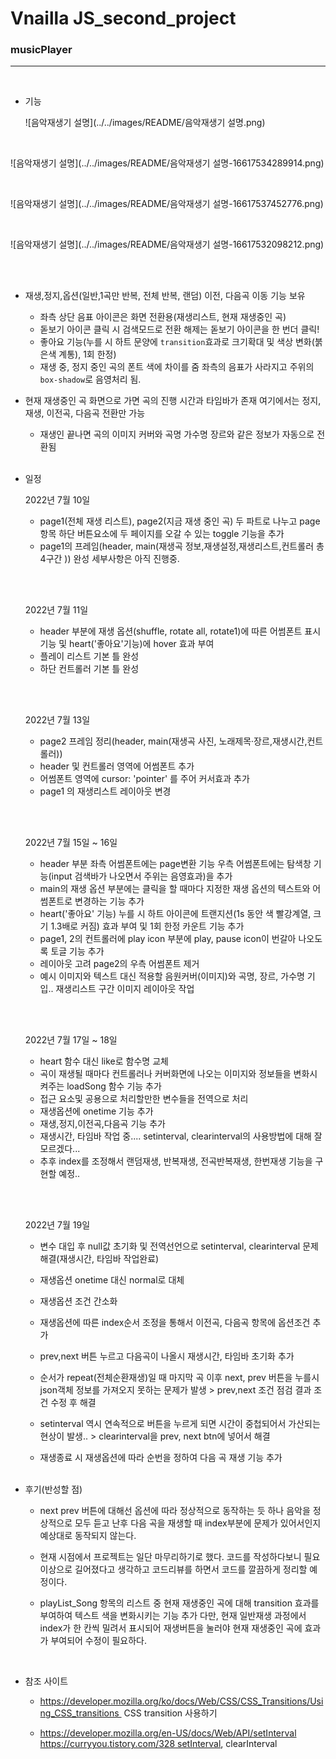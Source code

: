 <h1>Vnailla JS_second_project</h1>

<h3>musicPlayer</h3>

----------------------------------------------

<br>

* 기능

  ![음악재생기 설명](../../images/README/음악재생기 설명.png)

  <br>
  

![음악재생기 설명](../../images/README/음악재생기 설명-16617534289914.png)

<br>

![음악재생기 설명](../../images/README/음악재생기 설명-16617537452776.png)

  <br>

![음악재생기 설명](../../images/README/음악재생기 설명-16617532098212.png)

<br><br>

* 재생,정지,옵션(일반,1곡만 반복, 전체 반복, 랜덤) 이전, 다음곡 이동 기능 보유
  * 좌측 상단 음표 아이콘은 화면 전환용(재생리스트, 현재 재생중인 곡)
  * 돋보기 아이콘 클릭 시 검색모드로 전환 해제는 돋보기 아이콘을 한 번더 클릭!
  * 좋아요 기능(누를 시 하트 문양에 `transition`효과로 크기확대 및 색상 변화(붉은색 계통), 1회 한정)
  * 재생 중, 정지 중인 곡의 폰트 색에 차이를 줌 좌측의 음표가 사라지고 주위의 `box-shadow`로 음영처리 됨.
* 현재 재생중인 곡 화면으로 가면 곡의 진행 시간과 타임바가 존재 여기에서는 정지, 재생, 이전곡, 다음곡 전환만 가능
  * 재생인 끝나면 곡의 이미지 커버와 곡명 가수명 장르와 같은 정보가 자동으로 전환됨<br><br>

* 일정

  2022년 7월 10일<br>

  * page1(전체 재생 리스트), page2(지금 재생 중인 곡) 두 파트로 나누고 page항목 하단 버튼요소에 두 페이지를 오갈 수 있는 toggle 기능을 추가
  * page1의 프레임(header, main(재생곡 정보,재생설정,재생리스트,컨트롤러 총 4구간 )) 완성 세부사항은 아직 진행중.

  <br><br>

  2022년 7월 11일 <br>

  * header 부분에 재생 옵션(shuffle, rotate all, rotate1)에 따른 어썸폰트 표시기능 및 heart('좋아요'기능)에 hover 효과 부여
  * 플레이 리스트 기본 틀 완성 
  * 하단 컨트롤러 기본 틀 완성 

  <br><br>

  2022년 7월 13일<br>

  * page2 프레임 정리(header, main(재생곡 사진, 노래제목·장르,재생시간,컨트롤러))
  * header 및 컨트롤러 영역에 어썸폰트 추가 
  * 어썸폰트 영역에 cursor: 'pointer' 를 주어 커서효과 추가 
  * page1 의 재생리스트 레이아웃 변경

  <br><br>

  2022년 7월 15일 ~ 16일 <br>

  * header 부분 좌측 어썸폰트에는 page변환 기능 우측 어썸폰트에는 탐색창 기능(input 검색바가 나오면서 주위는 음영효과)을 추가 
  * main의 재생 옵션 부분에는 클릭을 할 때마다 지정한 재생 옵션의 텍스트와 어썸폰트로 변경하는 기능 추가
  * heart('좋아요' 기능) 누를 시 하트 아이콘에 트랜지션(1s 동안 색 빨강계열, 크기 1.3배로 커짐) 효과 부여 및 1회 한정 카운트 기능 추가
  * page1, 2의 컨트롤러에 play icon 부분에 play, pause icon이 번갈아 나오도록 토글 기능 추가
  * 레이아웃 고려 page2의 우측 어썸폰트 제거
  * 예시 이미지와 텍스트 대신 적용할 음원커버(이미지)와 곡명, 장르, 가수명 기입.. 재생리스트 구간 이미지 레이아웃 작업

   <br> <br>

  2022년 7월 17일 ~ 18일<br>

  * heart 함수 대신 like로 함수명 교체
  * 곡이 재생될 때마다 컨트롤러나 커버화면에 나오는 이미지와 정보들을 변화시켜주는 loadSong 함수 기능 추가 
  * 접근 요소및 공용으로 처리할만한 변수들을 전역으로 처리
  *  재생옵션에 onetime 기능 추가
  * 재생,정지,이전곡,다음곡 기능 추가
  * 재생시간, 타임바 작업 중.... setinterval, clearinterval의 사용방법에 대해 잘 모르겠다...
  * 추후 index를 조정해서 랜덤재생, 반복재생, 전곡반복재생, 한번재생 기능을 구현할 예정.. 

  <br><br>

  2022년 7월 19일<br>

  * 변수 대입 후 null값 초기화 및 전역선언으로 setinterval, clearinterval 문제 해결(재생시간, 타임바 작업완료)

  * 재생옵션 onetime 대신 normal로 대체 

  * 재생옵션 조건 간소화

  * 재생옵션에 따른 index순서 조정을 통해서 이전곡, 다음곡 항목에 옵션조건 추가

  * prev,next 버튼 누르고 다음곡이 나올시 재생시간, 타임바 초기화 추가

  * 순서가 repeat(전체순환재생)일 때 마지막 곡 이후 next, prev 버튼을 누를시 json객체 정보를 가져오지 못하는 문제가 발생  >  prev,next 조건 점검 결과 조건 수정 후 해결

  * setinterval 역시 연속적으로 버튼을 누르게 되면 시간이 중첩되어서 가산되는 현상이 발생.. > clearinterval을 prev, next btn에 넣어서 해결

  * 재생종료 시 재생옵션에 따라 순번을 정하여 다음 곡 재생 기능 추가<br><br>

* 후기(반성할 점)

  * next prev 버튼에 대해선 옵션에 따라 정상적으로 동작하는 듯 하나 음악을 정상적으로 모두 듣고 난후 다음 곡을 재생할 때 index부분에 문제가 있어서인지 예상대로 동작되지 않는다. 

  * 현재 시점에서 프로젝트는 일단 마무리하기로 했다. 코드를 작성하다보니 필요이상으로 길어졌다고 생각하고 코드리뷰를 하면서 코드를 깔끔하게 정리할 예정이다. 

  * playList_Song 항목의 리스트 중 현재 재생중인 곡에 대해 transition 효과를 부여하여 텍스트 색을 변화시키는 기능 추가 다만, 현재 일반재생 과정에서 index가 한 칸씩 밀려서 표시되어 재생버튼을 눌러야 현재 재생중인 곡에 효과가 부여되어 수정이 필요하다. <br>

    <br>

* 참조 사이트

  * <a href="https://developer.mozilla.org/ko/docs/Web/CSS/CSS_Transitions/Using_CSS_transitions">https://developer.mozilla.org/ko/docs/Web/CSS/CSS_Transitions/Using_CSS_transitions  CSS transition 사용하기</a>

  * <a href="https://developer.mozilla.org/en-US/docs/Web/API/setInterval">https://developer.mozilla.org/en-US/docs/Web/API/setInterval</a>
    <a href="https://curryyou.tistory.com/328">https://curryyou.tistory.com/328 setInterval, clearInterval</a>

  

